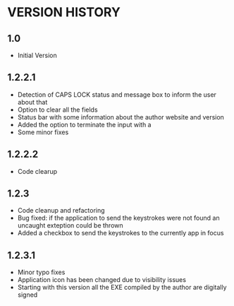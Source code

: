 # VERSION HISTORY

## 1.0 

- Initial Version

## 1.2.2.1

- Detection of CAPS LOCK status and message box to inform the user about that
- Option to clear all the fields
- Status bar with some information about the author website and version
- Added the option to terminate the input with a <CR>
- Some minor fixes

## 1.2.2.2
- Code clearup

## 1.2.3

- Code cleanup and refactoring
- Bug fixed: if the application to send the keystrokes were not found an uncaught exteption could be thrown
- Added a checkbox to send the keystrokes to the currently app in focus

## 1.2.3.1
- Minor typo fixes
- Application icon has been changed due to visibility issues
- Starting with this version all the EXE compiled by the author are digitally signed
